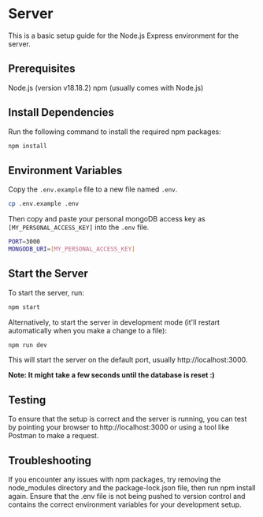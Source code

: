 # Server

This is a basic setup guide for the Node.js Express environment for the server.

## Prerequisites

Node.js (version v18.18.2)
npm (usually comes with Node.js)

## Install Dependencies

Run the following command to install the required npm packages:

```bash
npm install
```

## Environment Variables

Copy the `.env.example` file to a new file named `.env`.

```bash
cp .env.example .env
```

Then copy and paste your personal mongoDB access key as `[MY_PERSONAL_ACCESS_KEY]` into the `.env` file.

```bash
PORT=3000
MONGODB_URI=[MY_PERSONAL_ACCESS_KEY]
```

## Start the Server

To start the server, run:

```bash
npm start
```

Alternatively, to start the server in development mode (it'll restart automatically when you make a change to a file):

```bash
npm run dev
```

This will start the server on the default port, usually http://localhost:3000.

**Note: It might take a few seconds until the database is reset :)**

## Testing

To ensure that the setup is correct and the server is running, you can test by pointing your browser to http://localhost:3000 or using a tool like Postman to make a request.

## Troubleshooting

If you encounter any issues with npm packages, try removing the node_modules directory and the package-lock.json file, then run npm install again.
Ensure that the .env file is not being pushed to version control and contains the correct environment variables for your development setup.

